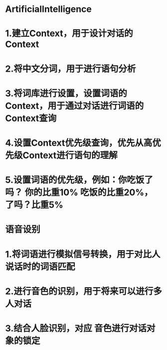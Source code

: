 # ArtificialIntelligence
# 1.建立Context，用于设计对话的Context
# 2.将中文分词，用于进行语句分析
# 3.将词库进行设置，设置词语的Context，用于通过对话进行词语的Context查询
# 4.设置Context优先级查询，优先从高优先级Context进行语句的理解
# 5.设置词语的优先级，例如：你吃饭了吗？ 你的比重10% 吃饭的比重20%， 了吗？比重5%

# 语音设别
# 1.将词语进行模拟信号转换，用于对比人说话时的词语匹配
# 2.进行音色的识别，用于将来可以进行多人对话
# 3.结合人脸识别，对应 音色进行对话对象的锁定